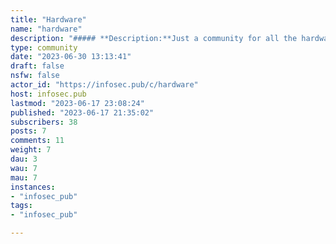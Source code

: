 ```yaml
---
title: "Hardware" 
name: "hardware"
description: "##### **Description:**Just a community for all the hardware porn. Just post whatever your heart desires as long as it is hardware related.##### **Rules:**No harassment. No spamming. Stay friendly. Follow the rules of infosec.pub instance."
type: community
date: "2023-06-30 13:13:41"
draft: false
nsfw: false
actor_id: "https://infosec.pub/c/hardware"
host: infosec.pub
lastmod: "2023-06-17 23:08:24"
published: "2023-06-17 21:35:02"
subscribers: 38
posts: 7
comments: 11
weight: 7
dau: 3
wau: 7
mau: 7
instances:
- "infosec_pub"
tags: 
- "infosec_pub"

---
```

